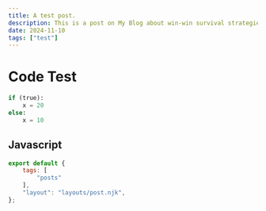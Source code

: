 ```yaml
---
title: A test post.
description: This is a post on My Blog about win-win survival strategies.
date: 2024-11-10
tags: ["test"]
---
```

# Code Test
```python
if (true):
    x = 20
else:
    x = 10
```
## Javascript
```javascript
export default {
	tags: [
		"posts"
	],
	"layout": "layouts/post.njk",
};
```